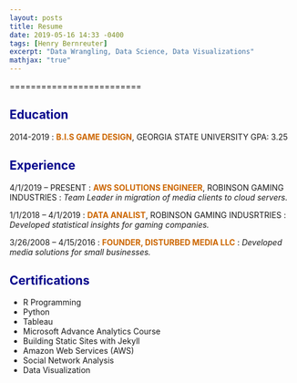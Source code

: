 ```yaml
---
layout: posts
title: Resume
date: 2019-05-16 14:33 -0400
tags: [Henry Bernreuter]
excerpt: "Data Wrangling, Data Science, Data Visualizations"
mathjax: "true"
---
```


<span style="color:black">=========================</span>





<span style="color:darkblue">Education</span>
---------

2014-2019
:   <span style="color:#cc6600">**B.I.S GAME DESIGN**</span>, GEORGIA STATE UNIVERSITY
    GPA: 3.25

<span style="color:darkblue">Experience</span>
----------

4/1/2019 – PRESENT
:   <span style="color:#cc6600">**AWS SOLUTIONS ENGINEER**</span>, ROBINSON GAMING INDUSTRIES
:      *Team Leader in migration of media clients to cloud servers.*

1/1/2018 – 4/1/2019
:    <span style="color:#cc6600">**DATA ANALIST**</span>, ROBINSON GAMING INDUSRTRIES
:      *Developed statistical insights for gaming companies.*

3/26/2008 – 4/15/2016
:     <span style="color:#cc6600">**FOUNDER, DISTURBED MEDIA LLC**</span>
:      *Developed media solutions for small businesses.*


<span style="color:darkblue">Certifications</span>
--------------------
* R Programming
* Python
* Tableau
* Microsoft Advance Analytics Course
* Building Static Sites with Jekyll
* Amazon Web Services (AWS)
* Social Network Analysis
* Data Visualization
